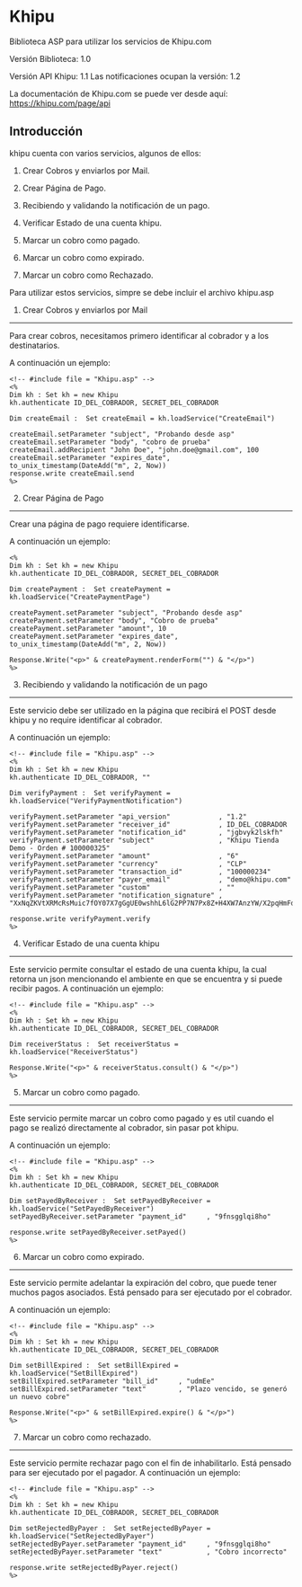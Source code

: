 Khipu
=====



Biblioteca ASP para utilizar los servicios de Khipu.com

Versión Biblioteca: 1.0

Versión API Khipu: 1.1 
Las notificaciones ocupan la versión: 1.2

La documentación de Khipu.com se puede ver desde aquí:
https://khipu.com/page/api



Introducción
------------

khipu cuenta con varios servicios, algunos de ellos:



1) Crear Cobros y enviarlos por Mail.



2) Crear Página de Pago.



3) Recibiendo y validando la notificación de un pago.



4) Verificar Estado de una cuenta khipu.



5) Marcar un cobro como pagado.



6) Marcar un cobro como expirado.



7) Marcar un cobro como Rechazado.



Para utilizar estos servicios, simpre se debe incluir el archivo khipu.asp



1) Crear Cobros y enviarlos por Mail
------------------------------------

Para crear cobros, necesitamos primero identificar al cobrador y a los
destinatarios.

A continuación un ejemplo:

~~~~~~~~~~~~~~~~~~~~~~~~~~~~~~~~~~~~~~~~~~~~~~~~~~~~~~~~~~~~~~~~~~~~~~~~~~~~~~~~
<!-- #include file = "Khipu.asp" -->
<%
Dim kh : Set kh = new Khipu
kh.authenticate ID_DEL_COBRADOR, SECRET_DEL_COBRADOR

Dim createEmail :  Set createEmail = kh.loadService("CreateEmail")

createEmail.setParameter "subject", "Probando desde asp"
createEmail.setParameter "body", "cobro de prueba"
createEmail.addRecipient "John Doe", "john.doe@gmail.com", 100
createEmail.setParameter "expires_date", to_unix_timestamp(DateAdd("m", 2, Now))
response.write createEmail.send
%>
~~~~~~~~~~~~~~~~~~~~~~~~~~~~~~~~~~~~~~~~~~~~~~~~~~~~~~~~~~~~~~~~~~~~~~~~~~~~~~~~



2) Crear Página de Pago
-----------------------

Crear una página de pago requiere identificarse.

A continuación un ejemplo:

~~~~~~~~~~~~~~~~~~~~~~~~~~~~~~~~~~~~~~~~~~~~~~~~~~~~~~~~~~~~~~~~~~~~~~~~~~~~~~~~
<%
Dim kh : Set kh = new Khipu
kh.authenticate ID_DEL_COBRADOR, SECRET_DEL_COBRADOR

Dim createPayment :  Set createPayment = kh.loadService("CreatePaymentPage")

createPayment.setParameter "subject", "Probando desde asp"
createPayment.setParameter "body", "Cobro de prueba"
createPayment.setParameter "amount", 10
createPayment.setParameter "expires_date", to_unix_timestamp(DateAdd("m", 2, Now))

Response.Write("<p>" & createPayment.renderForm("") & "</p>")
%>
~~~~~~~~~~~~~~~~~~~~~~~~~~~~~~~~~~~~~~~~~~~~~~~~~~~~~~~~~~~~~~~~~~~~~~~~~~~~~~~~



3) Recibiendo y validando la notificación de un pago
----------------------------------------------------

Este servicio debe ser utilizado en la página que recibirá el POST desde khipu y
no require identificar al cobrador.

A continuación un ejemplo:

~~~~~~~~~~~~~~~~~~~~~~~~~~~~~~~~~~~~~~~~~~~~~~~~~~~~~~~~~~~~~~~~~~~~~~~~~~~~~~~~
<!-- #include file = "Khipu.asp" -->
<%
Dim kh : Set kh = new Khipu
kh.authenticate ID_DEL_COBRADOR, ""

Dim verifyPayment :  Set verifyPayment = kh.loadService("VerifyPaymentNotification")

verifyPayment.setParameter "api_version"            , "1.2"
verifyPayment.setParameter "receiver_id"            , ID_DEL_COBRADOR
verifyPayment.setParameter "notification_id"        , "jgbvyk2lskfh"
verifyPayment.setParameter "subject"                , "Khipu Tienda Demo - Orden # 100000325"
verifyPayment.setParameter "amount"                 , "6"
verifyPayment.setParameter "currency"               , "CLP"
verifyPayment.setParameter "transaction_id"         , "100000234"
verifyPayment.setParameter "payer_email"            , "demo@khipu.com"
verifyPayment.setParameter "custom"                 , ""
verifyPayment.setParameter "notification_signature" , "XxNqZKVtXRMcRsMuic7fOY07X7gGgUE0wshhL6lG2PP7N7Px8Z+H4XW7AnzYW/X2pqHmFdXaFqUuu8t+Yms8fHD11nFK0bfmMRhygo1BVl1jvRQDKDr1K9Y0Wxf9XNGZXeymLEWDekaeGiRDJPjgDlcCkpVv8IJ3SDZgrmOoAHZx3zNOPh7XX0RvvfpzhbI9GfFfuyRbokJKP4fzmnD/dxsJu3x4EEB44lk6Z5NmWBY5Ts5HDsXCEDYIhuEfH0yMeArszPUBAgeM8i3ca6s2HOYPXa1G+KATOlhj4tsDtTMsjXpZImmkdqD/dOeWcTGpTmDGmld9PGbSFqv0hQjmVg=="

response.write verifyPayment.verify
%>
~~~~~~~~~~~~~~~~~~~~~~~~~~~~~~~~~~~~~~~~~~~~~~~~~~~~~~~~~~~~~~~~~~~~~~~~~~~~~~~~



4) Verificar Estado de una cuenta khipu
---------------------------------------

Este servicio permite consultar el estado de una cuenta khipu, la cual retorna
un json mencionando el ambiente en que se encuentra y si puede recibir pagos. A
continuación un ejemplo:

~~~~~~~~~~~~~~~~~~~~~~~~~~~~~~~~~~~~~~~~~~~~~~~~~~~~~~~~~~~~~~~~~~~~~~~~~~~~~~~~
<!-- #include file = "Khipu.asp" -->
<%
Dim kh : Set kh = new Khipu
kh.authenticate ID_DEL_COBRADOR, SECRET_DEL_COBRADOR

Dim receiverStatus :  Set receiverStatus = kh.loadService("ReceiverStatus")

Response.Write("<p>" & receiverStatus.consult() & "</p>")
%>
~~~~~~~~~~~~~~~~~~~~~~~~~~~~~~~~~~~~~~~~~~~~~~~~~~~~~~~~~~~~~~~~~~~~~~~~~~~~~~~~



5) Marcar un cobro como pagado.
-------------------------------

Este servicio permite marcar un cobro como pagado y es util cuando el pago se
realizó directamente al cobrador, sin pasar pot khipu.

A continuación un ejemplo:

~~~~~~~~~~~~~~~~~~~~~~~~~~~~~~~~~~~~~~~~~~~~~~~~~~~~~~~~~~~~~~~~~~~~~~~~~~~~~~~~
<!-- #include file = "Khipu.asp" -->
<%
Dim kh : Set kh = new Khipu
kh.authenticate ID_DEL_COBRADOR, SECRET_DEL_COBRADOR

Dim setPayedByReceiver :  Set setPayedByReceiver = kh.loadService("SetPayedByReceiver") 
setPayedByReceiver.setParameter "payment_id"     , "9fnsgglqi8ho"

response.write setPayedByReceiver.setPayed()
%>
~~~~~~~~~~~~~~~~~~~~~~~~~~~~~~~~~~~~~~~~~~~~~~~~~~~~~~~~~~~~~~~~~~~~~~~~~~~~~~~~



6) Marcar un cobro como expirado.
---------------------------------

Este servicio permite adelantar la expiración del cobro, que puede tener muchos
pagos asociados. Está pensado para ser ejecutado por el cobrador.

A continuación un ejemplo:

~~~~~~~~~~~~~~~~~~~~~~~~~~~~~~~~~~~~~~~~~~~~~~~~~~~~~~~~~~~~~~~~~~~~~~~~~~~~~~~~
<!-- #include file = "Khipu.asp" -->
<%
Dim kh : Set kh = new Khipu
kh.authenticate ID_DEL_COBRADOR, SECRET_DEL_COBRADOR

Dim setBillExpired :  Set setBillExpired = kh.loadService("SetBillExpired") 
setBillExpired.setParameter "bill_id"     , "udmEe"
setBillExpired.setParameter "text"        , "Plazo vencido, se generó un nuevo cobre"

Response.Write("<p>" & setBillExpired.expire() & "</p>")
%>
~~~~~~~~~~~~~~~~~~~~~~~~~~~~~~~~~~~~~~~~~~~~~~~~~~~~~~~~~~~~~~~~~~~~~~~~~~~~~~~~



7) Marcar un cobro como rechazado.
----------------------------------

Este servicio permite rechazar pago con el fin de inhabilitarlo. Está pensado
para ser ejecutado por el pagador. A continuación un ejemplo:

~~~~~~~~~~~~~~~~~~~~~~~~~~~~~~~~~~~~~~~~~~~~~~~~~~~~~~~~~~~~~~~~~~~~~~~~~~~~~~~~
<!-- #include file = "Khipu.asp" -->
<%
Dim kh : Set kh = new Khipu
kh.authenticate ID_DEL_COBRADOR, SECRET_DEL_COBRADOR

Dim setRejectedByPayer :  Set setRejectedByPayer = kh.loadService("SetRejectedByPayer") 
setRejectedByPayer.setParameter "payment_id"     , "9fnsgglqi8ho"
setRejectedByPayer.setParameter "text"           , "Cobro incorrecto"  

response.write setRejectedByPayer.reject()
%>
~~~~~~~~~~~~~~~~~~~~~~~~~~~~~~~~~~~~~~~~~~~~~~~~~~~~~~~~~~~~~~~~~~~~~~~~~~~~~~~~
